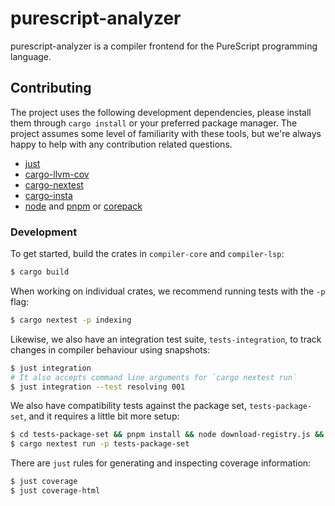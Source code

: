 # purescript-analyzer

purescript-analyzer is a compiler frontend for the PureScript programming language.

## Contributing

The project uses the following development dependencies, please install them through `cargo install` or your preferred package manager. The project assumes some level of familiarity with these tools, but we're always happy to help with any contribution related questions.
* [just](https://crates.io/crates/just)
* [cargo-llvm-cov](https://crates.io/crates/cargo-llvm-cov)
* [cargo-nextest](https://crates.io/crates/cargo-nextest)
* [cargo-insta](https://crates.io/crates/cargo-insta)
* [node](https://github.com/nodejs/node) and [pnpm](https://github.com/pnpm/pnpm) or [corepack](https://github.com/nodejs/corepack)

### Development

To get started, build the crates in `compiler-core` and `compiler-lsp`:
```bash
$ cargo build
```

When working on individual crates, we recommend running tests with the `-p` flag:
```bash
$ cargo nextest -p indexing
```

Likewise, we also have an integration test suite, `tests-integration`, to track changes in compiler behaviour using snapshots:
```bash
$ just integration
# It also accepts command line arguments for `cargo nextest run`
$ just integration --test resolving 001
```

We also have compatibility tests against the package set, `tests-package-set`, and it requires a little bit more setup:
```bash
$ cd tests-package-set && pnpm install && node download-registry.js && cd ..
$ cargo nextest run -p tests-package-set
```

There are `just` rules for generating and inspecting coverage information:
```bash
$ just coverage
$ just coverage-html
```
